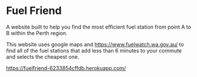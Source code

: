 # Fuel Friend
A website built to help you find the most efficient fuel station from point A to B within the Perth region.

This website uses google maps and https://www.fuelwatch.wa.gov.au/ to find all of the fuel stations that add less than 6 minutes to your commute and selects the cheapest one. 

https://fuelfriend-6233854cffdb.herokuapp.com/
